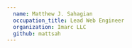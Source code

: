 ```yaml
---
  name: Matthew J. Sahagian
  occupation_title: Lead Web Engineer
  organization: Imarc LLC
  github: mattsah
---
```

